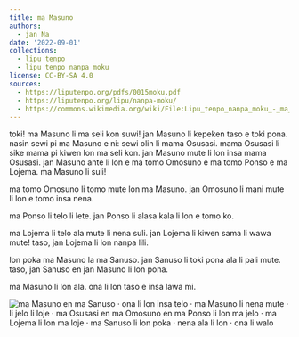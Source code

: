```yaml
---
title: ma Masuno
authors:
  - jan Na
date: '2022-09-01'
collections:
  - lipu tenpo
  - lipu tenpo nanpa moku
license: CC-BY-SA 4.0
sources:
  - https://liputenpo.org/pdfs/0015moku.pdf
  - https://liputenpo.org/lipu/nanpa-moku/
  - https://commons.wikimedia.org/wiki/File:Lipu_tenpo_nanpa_moku_-_ma_Masuno.png
---
```


toki! ma Masuno li ma seli kon suwi! jan Masuno li kepeken taso e toki pona. nasin sewi pi ma Masuno e ni: sewi olin li mama Osusasi. mama Osusasi li sike mama pi kiwen lon ma seli kon. jan Masuno mute li lon insa mama Osusasi. jan Masuno ante li lon e ma tomo Omosuno e ma tomo Ponso e ma Lojema. ma Masuno li suli!

ma tomo Omosuno li tomo mute lon ma Masuno. jan Omosuno li mani mute li lon e tomo insa nena.

ma Ponso li telo li lete. jan Ponso li alasa kala li lon e tomo ko.

ma Lojema li telo ala mute li nena suli. jan Lojema li kiwen sama li wawa mute! taso, jan Lojema li lon nanpa lili.

lon poka ma Masuno la ma Sanuso. jan Sanuso li toki pona ala li pali mute. taso, jan Sanuso en jan Masuno li lon pona.

ma Masuno li lon ala. ona li lon taso e insa lawa mi.

![ma Masuno en ma Sanuso · ona li lon insa telo · ma Masuno li nena mute · li jelo li loje · ma Osusasi en ma Omosuno en ma Ponso li lon ma jelo · ma Lojema li lon ma loje · ma Sanuso li lon poka · nena ala li lon · ona li walo](https://upload.wikimedia.org/wikipedia/commons/7/7d/Lipu_tenpo_nanpa_moku_-_ma_Masuno.png)